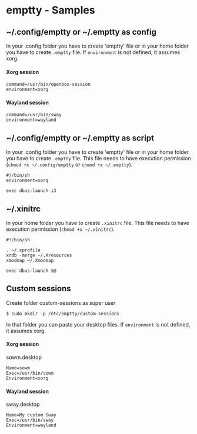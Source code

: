 # emptty - Samples

## \~/.config/emptty or \~/.emptty as config
In your .config folder you have to create 'emptty' file or in your home folder you have to create `.emptty` file. If `environment` is not defined, it assumes xorg.

#### Xorg session
```
command=/usr/bin/openbox-session
environment=xorg
```

#### Wayland session
```
command=/usr/bin/sway
environment=wayland
```

## \~/.config/emptty or \~/.emptty as script
In your .config folder you have to create 'emptty' file or in your home folder you have to create `.emptty` file. This file needs to have execution permission (`chmod +x ~/.config/emptty` or `chmod +x ~/.emptty`).
```
#!/bin/sh
environment=xorg

exec dbus-launch i3
```

## \~/.xinitrc
In your home folder you have to create `.xinitrc` file. This file needs to have execution permission (`chmod +x ~/.xinitrc`).

```
#!/bin/sh

. ~/.xprofile
xrdb -merge ~/.Xresources
xmodmap ~/.Xmodmap

exec dbus-launch $@
```


## Custom sessions
Create folder custom-sessions as super user
```
$ sudo mkdir -p /etc/emptty/custom-sessions
```

In that folder you can paste your desktop files. If `environment` is not defined, it assumes xorg.

#### Xorg session
sowm.desktop

```
Name=sowm
Exec=/usr/bin/sowm
Environment=xorg
```


#### Wayland session
sway.desktop

```
Name=My custom Sway
Exec=/usr/bin/sway
Environment=wayland
```